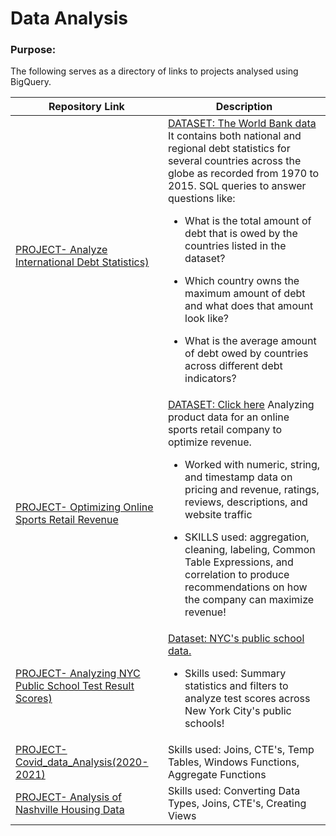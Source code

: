 # Data Analysis 



### Purpose:

The following serves as a directory of links to projects analysed using BigQuery.

| Repository Link                                              | Description                                                  |
| ------------------------------------------------------------ | ------------------------------------------------------------ |
| [PROJECT- Analyze International Debt Statistics)](https://github.com/harshima-pt/Data-Analysis-SQL-Projects/blob/main/Data%20Analysis%20Projects%20SQL%20codes/PortfolioProjects-main/Analyze%20International%20Debt%20Statistics/notebook.ipynb) | [DATASET: The World Bank data](https://github.com/harshima-pt/Data-Analysis-SQL-Projects/tree/main/Data%20Analysis%20Projects%20SQL%20codes/PortfolioProjects-main/Analyze%20International%20Debt%20Statistics/datasets)  It contains both national and regional debt statistics for several countries across the globe as recorded from 1970 to 2015.  SQL queries to answer questions like:<ul><li> What is the total amount of debt that is owed by the countries listed in the dataset?</li></ul> <ul><li>Which country owns the maximum amount of debt and what does that amount look like?</li></ul> <ul><li>What is the average amount of debt owed by countries across different debt indicators?</li></ul>| 
| [PROJECT- Optimizing Online Sports Retail Revenue](https://github.com/harshima-pt/Data-Analysis-SQL-Projects/blob/main/Data%20Analysis%20Projects%20SQL%20codes/PortfolioProjects-main/Optimizing%20Online%20Sports%20Retail%20Revenue/notebook.ipynb) | [DATASET: Click here](https://github.com/harshima-pt/Data-Analysis-SQL-Projects/tree/main/Data%20Analysis%20Projects%20SQL%20codes/PortfolioProjects-main/Optimizing%20Online%20Sports%20Retail%20Revenue/datasets)  Analyzing product data for an online sports retail company to optimize revenue. <ul><li> Worked with numeric, string, and timestamp data on pricing and revenue, ratings, reviews, descriptions, and website traffic</li></ul><ul><li> SKILLS used: aggregation, cleaning, labeling, Common Table Expressions, and correlation to produce recommendations on how the company can maximize revenue!</li></ul>   | 
| [PROJECT- Analyzing NYC Public School Test Result Scores)](https://github.com/harshima-pt/Data-Analysis-SQL-Projects/blob/main/Data%20Analysis%20Projects%20SQL%20codes/PortfolioProjects-main/Analyzing%20NYC%20Public%20School%20Test%20Result%20Scores/notebook.ipynb) | [Dataset: NYC's public school data. ](https://github.com/harshima-pt/Data-Analysis-SQL-Projects/tree/main/Data%20Analysis%20Projects%20SQL%20codes/PortfolioProjects-main/Analyzing%20NYC%20Public%20School%20Test%20Result%20Scores/datasets) <ul><li>Skills used: Summary statistics and filters to analyze test scores across New York City's public schools!</li></ul> | 
| [PROJECT- Covid_data_Analysis(2020-2021)](https://github.com/harshima-pt/Data-Analysis-SQL-Projects-in-BigQuery/blob/main/Data%20Analysis%20Projects%20SQL%20codes/PortfolioProjects-main/COVID%20Portfolio%20Project%20-%20Data%20Exploration.sql) | Skills used: Joins, CTE's, Temp Tables, Windows Functions, Aggregate Functions | 
| [PROJECT- Analysis of Nashville Housing Data](https://github.com/harshima-pt/Data-Analysis-SQL-Projects-in-BigQuery/blob/main/Data%20Analysis%20Projects%20SQL%20codes/PortfolioProjects-main/Data%20Cleaning%20Portfolio%20Project%20Queries.sql) | Skills used: Converting Data Types, Joins, CTE's, Creating Views | 



